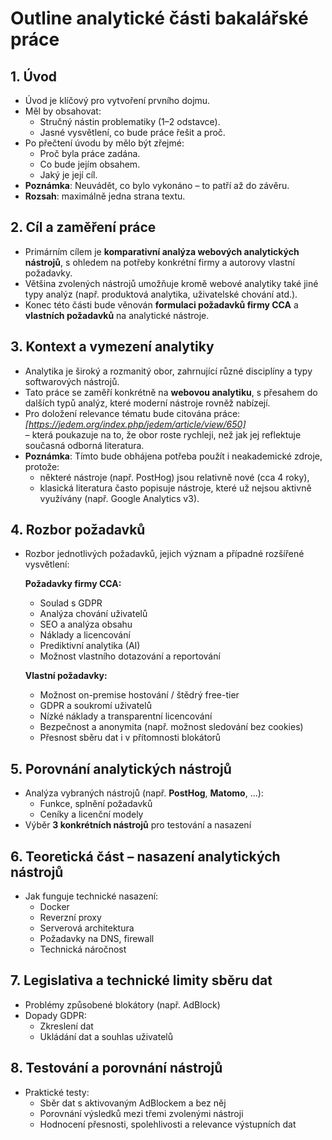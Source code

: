 # **Outline analytické části bakalářské práce**

## **1. Úvod**
- Úvod je klíčový pro vytvoření prvního dojmu.  
- Měl by obsahovat:
  - Stručný nástin problematiky (1–2 odstavce).
  - Jasné vysvětlení, co bude práce řešit a proč.
- Po přečtení úvodu by mělo být zřejmé:
  - Proč byla práce zadána.
  - Co bude jejím obsahem.
  - Jaký je její cíl.
- **Poznámka**: Neuvádět, co bylo vykonáno – to patří až do závěru.  
- **Rozsah**: maximálně jedna strana textu.

## **2. Cíl a zaměření práce**
- Primárním cílem je **komparativní analýza webových analytických nástrojů**, s ohledem na potřeby konkrétní firmy a autorovy vlastní požadavky.
- Většina zvolených nástrojů umožňuje kromě webové analytiky také jiné typy analýz (např. produktová analytika, uživatelské chování atd.).
- Konec této části bude věnován **formulaci požadavků firmy CCA** a **vlastních požadavků** na analytické nástroje.


## **3. Kontext a vymezení analytiky**
- Analytika je široký a rozmanitý obor, zahrnující různé disciplíny a typy softwarových nástrojů.
- Tato práce se zaměří konkrétně na **webovou analytiku**, s přesahem do dalších typů analýz, které moderní nástroje rovněž nabízejí.
- Pro doložení relevance tématu bude citována práce:  
  _[https://jedem.org/index.php/jedem/article/view/650]_  
  – která poukazuje na to, že obor roste rychleji, než jak jej reflektuje současná odborná literatura.
- **Poznámka**: Tímto bude obhájena potřeba použít i neakademické zdroje, protože:
  - některé nástroje (např. PostHog) jsou relativně nové (cca 4 roky),
  - klasická literatura často popisuje nástroje, které už nejsou aktivně využívány (např. Google Analytics v3).






## **4. Rozbor požadavků**
- Rozbor jednotlivých požadavků, jejich význam a případné rozšířené vysvětlení:
  
  **Požadavky firmy CCA:**
  - Soulad s GDPR
  - Analýza chování uživatelů
  - SEO a analýza obsahu
  - Náklady a licencování
  - Prediktivní analytika (AI)
  - Možnost vlastního dotazování a reportování

  **Vlastní požadavky:**
  - Možnost on-premise hostování / štědrý free-tier
  - GDPR a soukromí uživatelů
  - Nízké náklady a transparentní licencování
  - Bezpečnost a anonymita (např. možnost sledování bez cookies)
  - Přesnost sběru dat i v přítomnosti blokátorů


## **5. Porovnání analytických nástrojů**
- Analýza vybraných nástrojů (např. **PostHog**, **Matomo**, …):
  - Funkce, splnění požadavků
  - Ceníky a licenční modely
- Výběr **3 konkrétních nástrojů** pro testování a nasazení



## **6. Teoretická část – nasazení analytických nástrojů**
- Jak funguje technické nasazení:
  - Docker
  - Reverzní proxy
  - Serverová architektura
  - Požadavky na DNS, firewall
  - Technická náročnost

## **7. Legislativa a technické limity sběru dat**
- Problémy způsobené blokátory (např. AdBlock)
- Dopady GDPR:
  - Zkreslení dat
  - Ukládání dat a souhlas uživatelů


## **8. Testování a porovnání nástrojů**
- Praktické testy:
  - Sběr dat s aktivovaným AdBlockem a bez něj
  - Porovnání výsledků mezi třemi zvolenými nástroji
  - Hodnocení přesnosti, spolehlivosti a relevance výstupních dat

